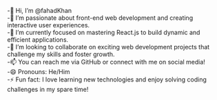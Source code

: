 -👋 Hi, I’m @fahadKhan  
-👀 I’m passionate about front-end web development and creating interactive user experiences.  
-🌱 I’m currently focused on mastering React.js to build dynamic and efficient applications.  
-💞️ I’m looking to collaborate on exciting web development projects that challenge my skills and foster growth.  
-📫 You can reach me via GitHub or connect with me on social media!  
-😄 Pronouns: He/Him  
-⚡ Fun fact: I love learning new technologies and enjoy solving coding challenges in my spare time!  

